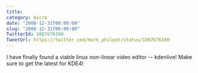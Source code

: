 ```yaml
---
title: 
category: micro
date: "2008-12-31T00:00:00"
slug: "2008-12-31T00:00:00"
TwitterId: 1087676160
TweetUrl: https://twitter.com/mark_philpot/status/1087676160
---
```


I have finally found a viable linux non-linear video editor -- kdenlive! Make
sure to get the latest for KDE4!
